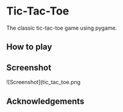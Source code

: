 # Tic-Tac-Toe

The classic tic-tac-toe game using pygame.
## How to play

## Screenshot

![Screenshot](tic_tac_toe.png

## Acknowledgements
